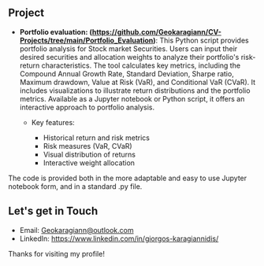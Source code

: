 ## Project
- **Portfolio evaluation: (https://github.com/Geokaragiann/CV-Projects/tree/main/Portfolio_Evaluation)**:
This Python script provides portfolio analysis for Stock market Securities. Users can input their desired securities and allocation weights to analyze their portfolio's risk-return characteristics. The tool calculates key metrics, including the Compound Annual Growth Rate, Standard Deviation, Sharpe ratio, Maximum drawdown, Value at Risk (VaR), and Conditional VaR (CVaR). It includes visualizations to illustrate return distributions and the portfolio metrics. Available as a Jupyter notebook or Python script, it offers an interactive approach to portfolio analysis.

    - Key features:
        
        - Historical return and risk metrics
        - Risk measures (VaR, CVaR)
        - Visual distribution of returns
        - Interactive weight allocation

The code is provided both in the more adaptable and easy to use Jupyter notebook form, and in a standard .py file.

## Let's get in Touch
- Email: Geokaragiann@outlook.com
- LinkedIn: https://www.linkedin.com/in/giorgos-karagiannidis/

Thanks for visiting my profile!
